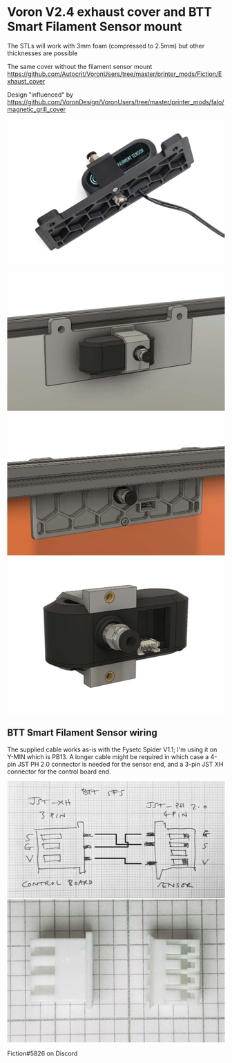 # Voron V2.4 exhaust cover and BTT Smart Filament Sensor mount

The STLs will work with 3mm foam (compressed to 2.5mm) but other thicknesses are possible

The same cover without the filament sensor mount https://github.com/Autocrit/VoronUsers/tree/master/printer_mods/Fiction/Exhaust_cover

Design "influenced" by https://github.com/VoronDesign/VoronUsers/tree/master/printer_mods/falo/magnetic_grill_cover

![](./Images/_DSF0923.jpg)

![](./Images/Exhaust_cover_SFS_04.jpg)
![](./Images/Exhaust_cover_SFS_08.jpg)
![](./Images/Exhaust_cover_SFS_06.jpg)

## BTT Smart Filament Sensor wiring

The supplied cable works as-is with the Fysetc Spider V1.1; I'm using it on Y-MIN which is PB13. A longer cable might be required in which case a 4-pin JST PH 2.0 connector is needed for the sensor end, and a 3-pin JST XH connector for the control board end.

![](./Images/SFF_wiring_01.jpg)
![](./Images/SFF_wiring_02.jpg)

Fiction#5826 on Discord
